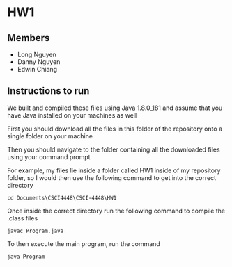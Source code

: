 # HW1

## Members

* Long Nguyen
* Danny Nguyen
* Edwin Chiang

## Instructions to run
We built and compiled these files using Java 1.8.0_181 and assume that you have Java installed on your machines as well

First you should download all the files in this folder of the repository onto a single folder on your machine

Then you should navigate to the folder containing all the downloaded files using your command prompt

For example, my files lie inside a folder called HW1 inside of my repository folder, so I would then use the following command to get into the correct directory

```
cd Documents\CSCI4448\CSCI-4448\HW1
```

Once inside the correct directory run the following command to compile the .class files

```
javac Program.java
```

To then execute the main program, run the command

```
java Program
```